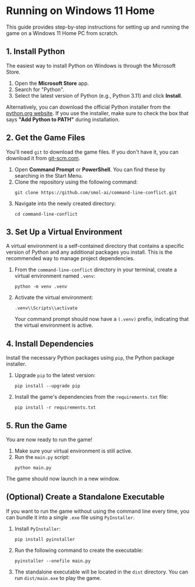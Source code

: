 # Running on Windows 11 Home

This guide provides step-by-step instructions for setting up and running the game on a Windows 11 Home PC from scratch.

## 1. Install Python

The easiest way to install Python on Windows is through the Microsoft Store.

1.  Open the **Microsoft Store** app.
2.  Search for "Python".
3.  Select the latest version of Python (e.g., Python 3.11) and click **Install**.

Alternatively, you can download the official Python installer from the [python.org website](https://www.python.org/downloads/windows/). If you use the installer, make sure to check the box that says **"Add Python to PATH"** during installation.

## 2. Get the Game Files

You'll need `git` to download the game files. If you don't have it, you can download it from [git-scm.com](https://git-scm.com/download/win).

1.  Open **Command Prompt** or **PowerShell**. You can find these by searching in the Start Menu.
2.  Clone the repository using the following command:
    ```
    git clone https://github.com/smol-ai/command-line-conflict.git
    ```
3.  Navigate into the newly created directory:
    ```
    cd command-line-conflict
    ```

## 3. Set Up a Virtual Environment

A virtual environment is a self-contained directory that contains a specific version of Python and any additional packages you install. This is the recommended way to manage project dependencies.

1.  From the `command-line-conflict` directory in your terminal, create a virtual environment named `.venv`:
    ```
    python -m venv .venv
    ```
2.  Activate the virtual environment:
    ```
    .venv\\Scripts\\activate
    ```
    Your command prompt should now have a `(.venv)` prefix, indicating that the virtual environment is active.

## 4. Install Dependencies

Install the necessary Python packages using `pip`, the Python package installer.

1.  Upgrade `pip` to the latest version:
    ```
    pip install --upgrade pip
    ```
2.  Install the game's dependencies from the `requirements.txt` file:
    ```
    pip install -r requirements.txt
    ```

## 5. Run the Game

You are now ready to run the game!

1.  Make sure your virtual environment is still active.
2.  Run the `main.py` script:
    ```
    python main.py
    ```
The game should now launch in a new window.

## (Optional) Create a Standalone Executable

If you want to run the game without using the command line every time, you can bundle it into a single `.exe` file using `PyInstaller`.

1.  Install `PyInstaller`:
    ```
    pip install pyinstaller
    ```
2.  Run the following command to create the executable:
    ```
    pyinstaller --onefile main.py
    ```
3.  The standalone executable will be located in the `dist` directory. You can run `dist/main.exe` to play the game.
